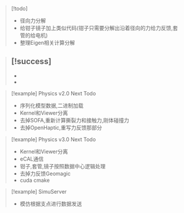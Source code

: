 
>[!todo]
>- 径向力分解
>- 给钳子镜子加上类似代码(钳子只需要分解出沿着径向的力给力反馈,套管的给电机)
>- 整理Eigen相关计算分解

>[!success]
>- 
>-
>-

>[!example] Physics v2.0 Next Todo
>- 序列化模型数据,二进制加载
>- Kernel和Viewer分离
>- 去掉SOFA,重新计算撕裂力和接触力,刚体碰撞力
>- 去掉OpenHaptic,重写力反馈那部分

>[!example] Physics v3.0 Next Todo
>- Kernel和Viewer分离
>- eCAL通信
>- 钳子,套管,镜子按照数据中心逻辑处理
>- 去掉力反馈Geomagic
>- cuda cmake

>[!example] SimuServer
>- 模仿根据支点进行数据发送
